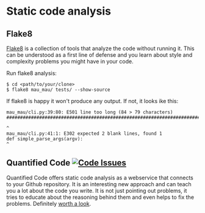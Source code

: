 # Static code analysis

## Flake8

[Flake8](https://pypi.python.org/pypi/flake8) is a collection of tools that analyze the code without running it. This can be understood as a first line of defense and you learn about style and complexity problems you might have in your code.

Run flake8 analysis:
    
    $ cd <path/to/your/clone>
    $ flake8 mau_mau/ tests/ --show-source

If flake8 is happy it won't produce any output. If not, it looks ike this:


    mau_mau/cli.py:39:80: E501 line too long (84 > 79 characters)
    ####################################################################################
                                                                                   ^
    mau_mau/cli.py:41:1: E302 expected 2 blank lines, found 1
    def simple_parse_args(argv):
    ^
    
## Quantified Code [![Code Issues](https://www.quantifiedcode.com/api/v1/project/663c550f107844aa842b4ce5e02883c4/badge.svg)](https://www.quantifiedcode.com/app/project/663c550f107844aa842b4ce5e02883c4)

Quantified Code offers static code analysis as a webservice that connects to your Github repository. It is an interesting new approach and can teach you a lot about the code you write. It is not just pointing out problems, it tries to educate about the reasoning behind them and even helps to fix the problems. Definitely [worth a look](https://www.quantifiedcode.com/app/project/663c550f107844aa842b4ce5e02883c4).
